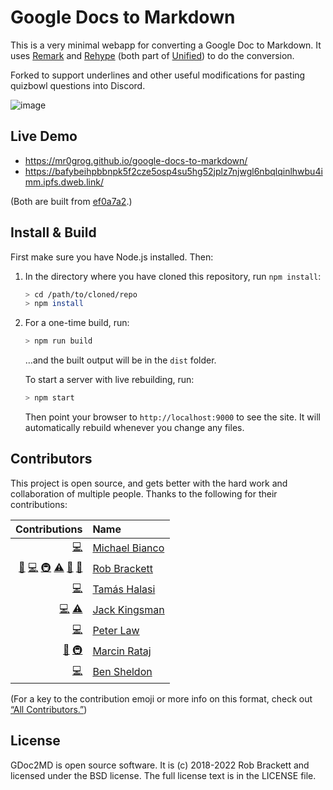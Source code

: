 # Google Docs to Markdown

This is a very minimal webapp for converting a Google Doc to Markdown. It uses [Remark](https://github.com/remarkjs/remark) and [Rehype](https://github.com/rehypejs/rehype) (both part of [Unified](https://unifiedjs.github.io)) to do the conversion.

Forked to support underlines and other useful modifications for pasting quizbowl questions into Discord.

![image](https://github.com/user-attachments/assets/280cf370-00b4-44a3-9e98-afa2bf317ece)

## Live Demo

- https://mr0grog.github.io/google-docs-to-markdown/
- https://bafybeihpbbnpk5f2cze5osp4su5hg52jplz7njwgl6nbqlqinlhwbu4imm.ipfs.dweb.link/

(Both are built from [ef0a7a2](https://github.com/Mr0grog/google-docs-to-markdown/commit/ef0a7a2458e0af1922c4a98d2abcb4c807c9616c).)


## Install & Build

First make sure you have Node.js installed. Then:

1. In the directory where you have cloned this repository, run `npm install`:

    ```sh
    > cd /path/to/cloned/repo
    > npm install
    ```

2. For a one-time build, run:

    ```sh
    > npm run build
    ```

    …and the built output will be in the `dist` folder.

    To start a server with live rebuilding, run:

    ```sh
    > npm start
    ```

    Then point your browser to `http://localhost:9000` to see the site. It will automatically rebuild whenever you change any files.


## Contributors

This project is open source, and gets better with the hard work and collaboration of multiple people. Thanks to the following for their contributions:

<!-- ALL-CONTRIBUTORS-LIST:START -->
| Contributions | Name |
| ----: | :---- |
| [💻](# "Code")  | [Michael Bianco](https://github.com/iloveitaly) |
| [🚧](# "Maintenance") [💻](# "Code") [🚇](# "Infrastructure") [⚠️](# "Tests") [📖](# "Documentation") [👀](# "Reviewer") | [Rob Brackett](https://github.com/Mr0grog) |
| [💻](# "Code") | [Tamás Halasi](https://github.com/trustedtomato) |
| [💻](# "Code") [⚠️](# "Tests") | [Jack Kingsman](https://github.com/jkingsman) |
| [💻](# "Code") | [Peter Law](https://github.com/PeterJCLaw) |
| [📖](# "Documentation") [🚇](# "Infrastructure") | [Marcin Rataj](https://github.com/lidel) |
| [💻](# "Code") | [Ben Sheldon](https://github.com/bensheldon) |
<!-- ALL-CONTRIBUTORS-LIST:END -->

(For a key to the contribution emoji or more info on this format, check out [“All Contributors.”](https://allcontributors.org/docs/en/emoji-key))


## License

GDoc2MD is open source software. It is (c) 2018-2022 Rob Brackett and licensed under the BSD license. The full license text is in the LICENSE file.

